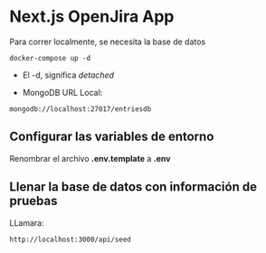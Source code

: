 # Next.js OpenJira App
Para correr localmente, se necesita la base de datos

```
docker-compose up -d
```

* El -d, significa _detached_

* MongoDB URL Local:
```
mongodb://localhost:27017/entriesdb
```

## Configurar las variables de entorno
Renombrar el archivo __.env.template__ a __.env__

## Llenar la base de datos con información de pruebas
LLamara: 
```
http://localhost:3000/api/seed
```